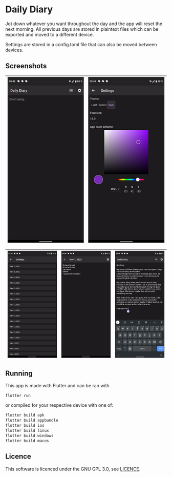# Daily Diary

Jot down whatever you want throughout the day and the app will reset the next morning. All previous days are stored in plaintext files which can be exported and moved to a different device.

Settings are stored in a config.toml file that can also be moved between devices.

## Screenshots


| ![Empty.png](readme%20images/Empty.png) | ![Settings.png](readme%20images/Settings.png) |
|:---:|:---:|

| ![Previous entries.png](readme%20images/Previous%20entries.png) | ![Sugar tracking.png](readme%20images/Sugar%20tracking.png) | ![Shakespeare's diary.png](readme%20images/Shakespeare's%20diary.png) |
|:---:|:---:|:---:|

## Running

This app is made with Flutter and can be ran with
```
flutter run
```

or compiled for your respective device with one of:
```
flutter build apk
flutter build appbundle
flutter build ios
flutter build linux
flutter build windows
flutter build macos
```

## Licence
This software is licenced under the GNU GPL 3.0, see [LICENCE](LICENCE).